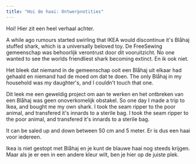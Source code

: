 ```yaml
---
title: "Hoi de haai: Ontwerpnotities"
---
```


Hoi! Hier zit een heel verhaal achter.

A while ago rumours started swirling that IKEA would discontinue it's Blåhaj stuffed shark, which is a universally beloved toy. De FreeSewing gemeenschap was behoorlijk verontrust door dit vooruitzicht. No one wanted to see the worlds friendliest shark becoming extinct. En ik ook niet.

Het bleek dat niemand in de gemeenschap ooit een Blåhaj uit elkaar had gehaald en niemand had de moed om dat te doen. The only Blåhaj in my household was my daughter's, and I couldn't touch that one.

Dit leek me een geweldig project om aan te werken en het ontbreken van een Blåhaj was geen onoverkomelijk obstakel. So one day I made a trip to Ikea, and bought me my own shark. I took the seam ripper to the poor animal, and transfered it's innards to a sterile bag. I took the seam ripper to the poor animal, and transfered it's innards to a sterile bag.

It can be saled up and down between 50 cm and 5 meter. Er is dus een haai voor iedereen.

<Note>

Ikea is niet gestopt met Blåhaj en je kunt de blauwe haai nog steeds krijgen. Maar als je er een in een andere kleur wilt, ben je hier op de juiste plek.

</Note>

